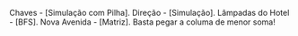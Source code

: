 Chaves - [Simulação com Pilha].
Direção - [Simulação].
Lâmpadas do Hotel - [BFS].
Nova Avenida - [Matriz]. Basta pegar a columa de menor soma!
